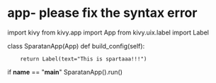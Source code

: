# app- please fix the syntax error
import kivy
from kivy.app import App
from kivy.uix.label import Label


class SparatanApp(App)
    def build_config(self):

        return Label(text="This is spartaaa!!!")


if __name__ == "__main__"
    SparatanApp().run()
